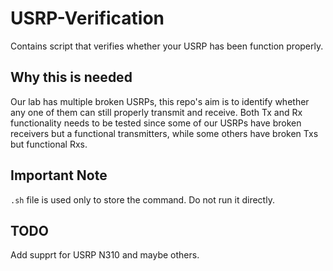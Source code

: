 # USRP-Verification
Contains script that verifies whether your USRP has been function properly.

## Why this is needed
Our lab has multiple broken USRPs, this repo's aim is to identify whether any one of them can still properly transmit and receive. Both Tx and Rx functionality needs to be tested since some of our USRPs have broken receivers but a functional transmitters, while some others have broken Txs but functional Rxs.

## Important Note
`.sh` file is used only to store the command. Do not run it directly.

## TODO
Add supprt for USRP N310 and maybe others.

